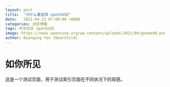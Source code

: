 ```yaml
---
layout: post
title:  "为什么要选择 openSUSE"
date:   2021-04-22 07:00:00 +0800
categories: 社区博客
tags: 中文社区 openSUSE
image: https://news.opensuse.org/wp-content/uploads/2021/04/gnome40.png
author: Nianqing Yao (BearChild)
---
```


# 如你所见

这是一个测试页面，用于测试索引页面在不同状况下的观感。

